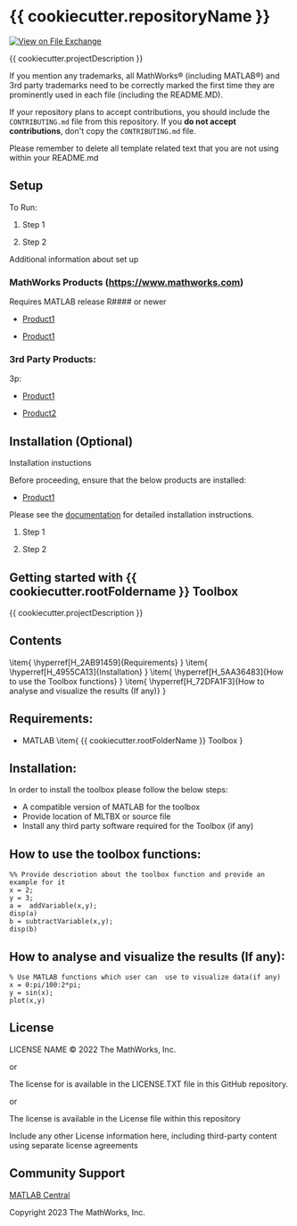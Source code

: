 # {{ cookiecutter.repositoryName }} 

<!-- This is the "Title of the contribution" that was approved during the Community Contribution Review Process -->  

 
 

[![View <File Exchange Title> on File Exchange](https://www.mathworks.com/matlabcentral/images/matlab-file-exchange.svg)](https://www.mathworks.com/matlabcentral/fileexchange/####-file-exchange-title)   

<!-- Add this icon to the README if this repo also appears on File Exchange via the "Connect to GitHub" feature -->  

 
{{ cookiecutter.projectDescription }}

<!--- If your project includes a visualation or any images or an App please include a screenshot in this README ---> 

 
 

If you mention any trademarks, all MathWorks&reg; (including MATLAB&reg;)  and 3rd party trademarks need to be correctly marked the first time they are prominently used in each file (including the README.MD).   

<!--- Markdown supports the following HTML entities: © - &copy;  ® - &reg;  ™ - &trade; 

More information about Trademarks can be found internally within the Checklist for Community Contributions and Supportfiles Confluence page---> 

 
 

If your repository plans to accept contributions, you should include the `CONTRIBUTING.md` file from this repository.  If you **do not accept contributions**, don't copy the `CONTRIBUTING.md` file. 

 
 

Please remember to delete all template related text that you are not using within your README.md 

 
 

<!--- Please remember to delete all template related text that you are not using within your README.md --->  

 
 

## Setup  

To Run: 

1. Step 1 

2. Step 2 

 
 

Additional information about set up 

 
 

### MathWorks Products (https://www.mathworks.com) 

 
 

Requires MATLAB release R#### or newer 

- [Product1](https://url-to-product1) 

- [Product1](https://url-to-product1) 

 
 

### 3rd Party Products: 

3p: 

- [Product1](https://url-to-product1) 

- [Product2](https://url-to-product2) 

 
 

## Installation (Optional) 

Installation instuctions 

 
 

Before proceeding, ensure that the below products are installed:   

* [Product1](https://url-to-product1)  

 
 

Please see the [documentation](Documentation/Installation.md) for detailed installation instructions.  

<!--- Make sure you have a Installation.md document in the Documentation folder if you are to follow this formatting.  You can choose your own folder formatting if you prefer ---> 

 
 

1. Step 1 

2. Step 2 


## Getting started with {{ cookiecutter.rootFoldername }} Toolbox

{{ cookiecutter.projectDescription }}

## Contents

   \item{ \hyperref[H_2AB91459]{Requirements} }
   \item{ \hyperref[H_4955CA13]{Installation} }
   \item{ \hyperref[H_5AA36483]{How to use the Toolbox functions} }
   \item{ \hyperref[H_72DFA1F3]{How to analyse and visualize the results (If any)} }

## Requirements:

   -  MATLAB 
   \item{ {{ cookiecutter.rootFolderName }} Toolbox }

## Installation:


In order to install the toolbox please follow the below steps:



   -  A compatible version of MATLAB for the toolbox 
   -  Provide location of MLTBX or source file 
   -  Install any third party software required for the Toolbox (if any) 

## How to use the toolbox functions:

```matlab:Code
%% Provide descriotion about the toolbox function and provide an example for it
x = 2;
y = 3;
a =  addVariable(x,y);
disp(a)
b = subtractVariable(x,y);
disp(b)
```

## How to analyse and visualize the results (If any):

```matlab:Code
% Use MATLAB functions which user can  use to visualize data(if any)
x = 0:pi/100:2*pi;
y = sin(x);
plot(x,y)
```


## License 

<!--- Make sure you have a License.txt within your Repo ---> 

LICENSE NAME © 2022 The MathWorks, Inc. 

 
 

or 

 
 

The license for <insert repo name> is available in the LICENSE.TXT file in this GitHub repository. 

 
 

or 

 
 

The license is available in the License file within this repository 

 
 

Include any other License information here, including third-party content using separate license agreements  

 
 

## Community Support 

[MATLAB Central](https://www.mathworks.com/matlabcentral) 

 
 

Copyright 2023 The MathWorks, Inc. 

 
 

<!--- Do not forget to the add the SECURITY.md to this repo ---> 

<!--- Add Topics #Topics to your Repo such as #MATLAB  ---> 

 
 

<!--- This is my comment ---> 

 
 

<!-- Include any Trademarks if this is the first time mentioning trademarked products (For Example:  MATLAB&reg; Simulink&reg; Trademark&trade; Simulink Test&#8482;) -->  
